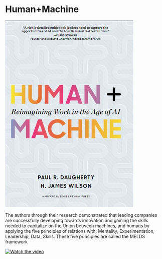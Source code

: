 # Human+Machine

![image](https://github.com/JonathanJuez/Human-plus-Machine/blob/main/human.JPG)

The authors through their research demonstrated that leading companies are successfully developing towards innovation and gaining the skills needed to capitalize on the Union between machines, and humans by applying the five principles of relations with; Mentality, Experimentation, Leadership, Data, Skills. These five principles are called the MELDS framework

[![Watch the video](https://img.youtube.com/vi/v=3ReIWtrE0rU/1.jpg)](https://www.youtube.com/watch?v=3ReIWtrE0rU)
